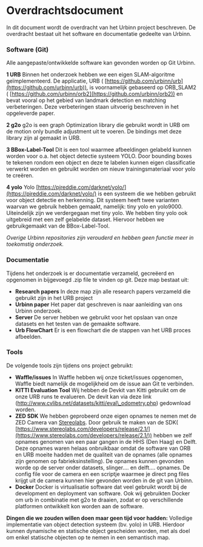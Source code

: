 # Overdrachtsdocument

In dit document wordt de overdracht van het Urbinn project beschreven. De overdracht bestaat uit het software en documentatie gedeelte van Urbinn.

### **Software (Git)**

Alle aangepaste/ontwikkelde software kan gevonden worden op Git Urbinn.

**1 URB**
Binnen het onderzoek hebben we een eigen SLAM-algoritme geïmplementeerd. De applicatie, URB ( [https://github.com/urbinn/urb](https://github.com/urbinn/urb)), is voornamelijk gebaseerd op ORB\_SLAM2 ( [https://github.com/urbinn/orb2](https://github.com/urbinn/orb2)) en bevat vooral op het gebied van landmark detection en matching verbeteringen. Deze verbeteringen staan uitvoerig beschreven in het opgeleverde paper.

**2 g2o**
g2o is een graph Optimization library die gebruikt wordt in URB om de motion only bundle adjustment uit te voeren. De bindings met deze library zijn al gemaakt in URB.

**3 BBox-Label-Tool**
Dit is een tool waarmee afbeeldingen gelabeld kunnen worden voor o.a. het object detectie systeem YOLO. Door bounding boxes te tekenen rondom een object en deze te labelen kunnen eigen classificatie verwerkt worden en gebruikt worden om nieuw trainingsmateriaal voor yolo te creëren.

**4 yolo**
Yolo [https://pjreddie.com/darknet/yolo/](https://pjreddie.com/darknet/yolo/) is een systeem die we hebben gebruikt voor object detectie en herkenning. Dit systeem heeft twee varianten waarvan we gebruik hebben gemaakt, namelijk: tiny yolo en yolo9000. Uiteindelijk zijn we verdergegaan met tiny yolo. We hebben tiny yolo ook uitgebreid met een zelf gelabelde dataset. Hiervoor hebben we gebruikgemaakt van de BBox-Label-Tool.

_Overige Urbinn repositories zijn verouderd en hebben geen functie meer in toekomstig onderzoek._

### **Documentatie**
Tijdens het onderzoek is er documentatie verzameld, gecreëerd en opgenomen in bijgevoegd .zip file te vinden op git. Deze map bestaat uit:

- **Research papers**
In deze map zijn alle research papers verzameld die gebruikt zijn in het URB project
- **Urbinn paper**
Het paper dat geschreven is naar aanleiding van ons Urbinn onderzoek.
- **Server**
De server hebben we gebruikt voor het opslaan van onze datasets en het testen van  de gemaakte software.
- **Urb FlowChart**
Er is een flowchart die de stappen van het URB proces afbeelden.

### **Tools**
De volgende tools zijn tijdens ons project gebruikt:

- **Waffle/issues**
In Waffle hebben wij onze ticket/issues opgenomen, Waffle biedt namelijk de mogelijkheid om de issue aan Git te verbinden.
- **KITTI Evaluation Tool**
Wij hebben de Devkit van Kitti gebruikt om de onze URB runs te evalueren. De devit kan via deze link (http://www.cvlibs.net/datasets/kitti/eval\_odometry.php) gedownload worden.
- **ZED SDK**
We hebben geprobeerd onze eigen opnames te nemen met de ZED Camera van [Stereolabs](https://www.stereolabs.com). Door gebruik te maken van de SDK( [https://www.stereolabs.com/developers/release/2.1/](https://www.stereolabs.com/developers/release/2.1/))  hebben we zelf opnames genomen van een paar gangen in de HHS (Den Haag) en Delft. Deze opnames waren helaas onbruikbaar omdat de software van ORB en URB moeite hadden met de qualiteit van de opnames (alle opnames zijn genomen op fabrieksinstelling). De opnames kunnen gevonden worde op de server onder datasets, slinger…. en delft…. opnames.
De config file voor de camera en een scriptje waarmee je direct png files krijgt uit de camera kunnen hier gevonden worden in de git van Urbinn.
- **Docker**
Docker is virtualisatie software dat veel gebruikt wordt bij de development en deployment van software. Ook wij gebruikten Docker om urb in combinatie met g2o te draaien, zodat er op verschillende platformen ontwikkelt kon worden aan de software.

**Dingen die we zouden willen doen maar geen tijd voor hadden:**
Volledige implementatie van object detection systeem (bv. yolo) in URB. Hierdoor kunnen dynamische en statische object gescheiden worden, met als doel om enkel statische objecten op te nemen in een semantisch map.
